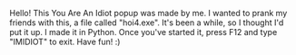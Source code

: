 
Hello! This You Are An Idiot popup was made by me. I wanted to prank my friends with this, a file called "hoi4.exe". It's been a while, so I thought I'd put it up. I made it in Python. Once you've started it, press F12 and type "IMIDIOT" to exit. Have fun! :)
